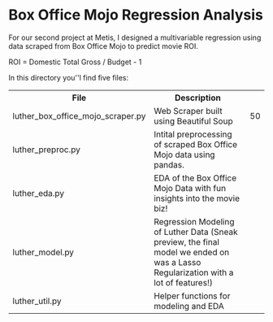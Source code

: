 # Box Office Mojo Regression Analysis

For our second project at Metis, I designed a multivariable regression using data scraped from Box Office Mojo to predict movie ROI.

ROI = Domestic Total Gross / Budget - 1


In this directory you''l find five files:

<table style="width:100%">
  <tr>
    <th>File</th>
    <th>Description</th> 
  </tr>
  <tr>
    <td>luther_box_office_mojo_scraper.py</td>
    <td>Web Scraper built using Beautiful Soup</td> 
    <td>50</td>
  </tr>
  <tr>
    <td>luther_preproc.py</td>
    <td>Intital preprocessing of scraped Box Office Mojo data using pandas.</td> 
  </tr>
  <tr>
    <td>luther_eda.py</td>
    <td>EDA of the Box Office Mojo Data with fun insights into the movie biz!</td> 
  </tr>
  <tr>
    <td>luther_model.py</td>
    <td>Regression Modeling of Luther Data (Sneak preview, the final model we ended on was a Lasso Regularization with a lot of features!)</td> 
  </tr>
  <tr>
    <td>luther_util.py</td>
    <td>Helper functions for modeling and EDA</td> 
  </tr>
</table>
